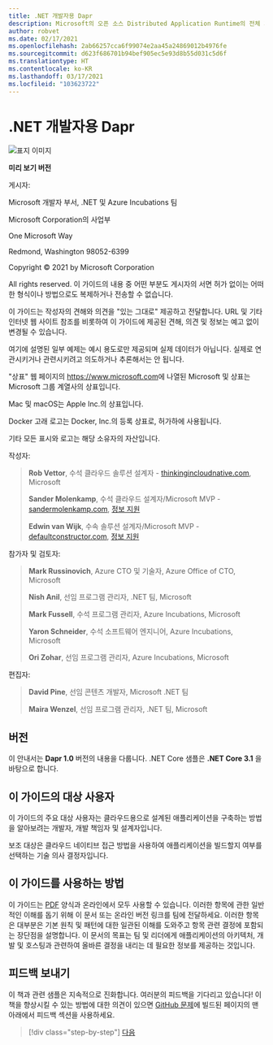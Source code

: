 ```yaml
---
title: .NET 개발자용 Dapr
description: Microsoft의 오픈 소스 Distributed Application Runtime의 전체 기능을 이해하고 활용하기 위한 .NET 개발자용 안내서입니다.
author: robvet
ms.date: 02/17/2021
ms.openlocfilehash: 2ab66257cca6f99074e2aa45a24869012b4976fe
ms.sourcegitcommit: d623f686701b94bef905ec5e93d8b55d031c5d6f
ms.translationtype: HT
ms.contentlocale: ko-KR
ms.lasthandoff: 03/17/2021
ms.locfileid: "103623722"
---
```

# <a name="dapr-for-net-developers"></a>.NET 개발자용 Dapr

![표지 이미지](./media/cover.png)

**미리 보기 버전**

게시자:

Microsoft 개발자 부서, .NET 및 Azure Incubations 팀

Microsoft Corporation의 사업부

One Microsoft Way

Redmond, Washington 98052-6399

Copyright &copy; 2021 by Microsoft Corporation

All rights reserved. 이 가이드의 내용 중 어떤 부분도 게시자의 서면 허가 없이는 어떠한 형식이나 방법으로도 복제하거나 전송할 수 없습니다.

이 가이드는 작성자의 견해와 의견을 "있는 그대로" 제공하고 전달합니다. URL 및 기타 인터넷 웹 사이트 참조를 비롯하여 이 가이드에 제공된 견해, 의견 및 정보는 예고 없이 변경될 수 있습니다.

여기에 설명된 일부 예제는 예시 용도로만 제공되며 실제 데이터가 아닙니다. 실제로 연관시키거나 관련시키려고 의도하거나 추론해서는 안 됩니다.

"상표" 웹 페이지의 <https://www.microsoft.com>에 나열된 Microsoft 및 상표는 Microsoft 그룹 계열사의 상표입니다.

Mac 및 macOS는 Apple Inc.의 상표입니다.

Docker 고래 로고는 Docker, Inc.의 등록 상표로, 허가하에 사용됩니다.

기타 모든 표시와 로고는 해당 소유자의 자산입니다.

작성자:

> **Rob Vettor**, 수석 클라우드 솔루션 설계자 - [thinkingincloudnative.com](https://thinkingincloudnative.com/about/), Microsoft
>
> **Sander Molenkamp**, 수석 클라우드 설계자/Microsoft MVP - [sandermolenkamp.com](https://www.sandermolenkamp.com), [정보 지원](https://www.infosupport.com/en/)
>
> **Edwin van Wijk**, 수속 솔루션 설계자/Microsoft MVP - [defaultconstructor.com](https://defaultconstructor.com), [정보 지원](https://www.infosupport.com/en/)

참가자 및 검토자:

> **Mark Russinovich**, Azure CTO 및 기술자, Azure Office of CTO, Microsoft
>
> **Nish Anil**, 선임 프로그램 관리자, .NET 팀, Microsoft
>
> **Mark Fussell**, 수석 프로그램 관리자, Azure Incubations, Microsoft
>
> **Yaron Schneider**, 수석 소프트웨어 엔지니어, Azure Incubations, Microsoft
>
> **Ori Zohar**, 선임 프로그램 관리자, Azure Incubations, Microsoft

편집자:

> **David Pine**, 선임 콘텐츠 개발자, Microsoft .NET 팀
>
> **Maira Wenzel**, 선임 프로그램 관리자, .NET 팀, Microsoft

## <a name="version"></a>버전

이 안내서는 **Dapr 1.0** 버전의 내용을 다룹니다. .NET Core 샘플은 **.NET Core 3.1** 을 바탕으로 합니다.

## <a name="who-should-use-this-guide"></a>이 가이드의 대상 사용자

이 가이드의 주요 대상 사용자는 클라우드용으로 설계된 애플리케이션을 구축하는 방법을 알아보려는 개발자, 개발 책임자 및 설계자입니다.

보조 대상은 클라우드 네이티브 접근 방법을 사용하여 애플리케이션을 빌드할지 여부를 선택하는 기술 의사 결정자입니다.

## <a name="how-you-can-use-this-guide"></a>이 가이드를 사용하는 방법

이 가이드는 [PDF](https://aka.ms/dapr-ebook) 양식과 온라인에서 모두 사용할 수 있습니다. 이러한 항목에 관한 일반적인 이해를 돕기 위해 이 문서 또는 온라인 버전 링크를 팀에 전달하세요. 이러한 항목은 대부분은 기본 원칙 및 패턴에 대한 일관된 이해를 도와주고 항목 관련 결정에 포함되는 장단점을 설명합니다. 이 문서의 목표는 팀 및 리더에게 애플리케이션의 아키텍처, 개발 및 호스팅과 관련하여 올바른 결정을 내리는 데 필요한 정보를 제공하는 것입니다.

## <a name="send-your-feedback"></a>피드백 보내기

이 책과 관련 샘플은 지속적으로 진화합니다. 여러분의 피드백을 기다리고 있습니다! 이 책을 향상시킬 수 있는 방법에 대한 의견이 있으면 [GitHub 문제](https://github.com/dotnet/docs/issues)에 빌드된 페이지의 맨 아래에서 피드백 섹션을 사용하세요.

>[!div class="step-by-step"]
>[다음](foreword.md)
